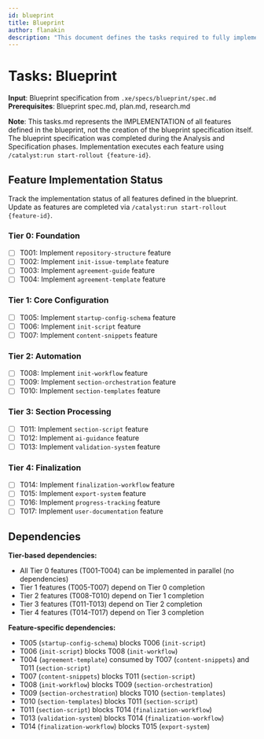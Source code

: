 ```yaml
---
id: blueprint
title: Blueprint
author: flanakin
description: "This document defines the tasks required to fully implement all features in the blueprint."
---
```


# Tasks: Blueprint

**Input**: Blueprint specification from `.xe/specs/blueprint/spec.md`
**Prerequisites**: Blueprint spec.md, plan.md, research.md

**Note**: This tasks.md represents the IMPLEMENTATION of all features defined in the blueprint, not the creation of the blueprint specification itself. The blueprint specification was completed during the Analysis and Specification phases. Implementation executes each feature using `/catalyst:run start-rollout {feature-id}`.

## Feature Implementation Status

Track the implementation status of all features defined in the blueprint. Update as features are completed via `/catalyst:run start-rollout {feature-id}`.

### Tier 0: Foundation
- [ ] T001: Implement `repository-structure` feature
- [ ] T002: Implement `init-issue-template` feature
- [ ] T003: Implement `agreement-guide` feature
- [ ] T004: Implement `agreement-template` feature

### Tier 1: Core Configuration
- [ ] T005: Implement `startup-config-schema` feature
- [ ] T006: Implement `init-script` feature
- [ ] T007: Implement `content-snippets` feature

### Tier 2: Automation
- [ ] T008: Implement `init-workflow` feature
- [ ] T009: Implement `section-orchestration` feature
- [ ] T010: Implement `section-templates` feature

### Tier 3: Section Processing
- [ ] T011: Implement `section-script` feature
- [ ] T012: Implement `ai-guidance` feature
- [ ] T013: Implement `validation-system` feature

### Tier 4: Finalization
- [ ] T014: Implement `finalization-workflow` feature
- [ ] T015: Implement `export-system` feature
- [ ] T016: Implement `progress-tracking` feature
- [ ] T017: Implement `user-documentation` feature

## Dependencies

**Tier-based dependencies:**
- All Tier 0 features (T001-T004) can be implemented in parallel (no dependencies)
- Tier 1 features (T005-T007) depend on Tier 0 completion
- Tier 2 features (T008-T010) depend on Tier 1 completion
- Tier 3 features (T011-T013) depend on Tier 2 completion
- Tier 4 features (T014-T017) depend on Tier 3 completion

**Feature-specific dependencies:**
- T005 (`startup-config-schema`) blocks T006 (`init-script`)
- T006 (`init-script`) blocks T008 (`init-workflow`)
- T004 (`agreement-template`) consumed by T007 (`content-snippets`) and T011 (`section-script`)
- T007 (`content-snippets`) blocks T011 (`section-script`)
- T008 (`init-workflow`) blocks T009 (`section-orchestration`)
- T009 (`section-orchestration`) blocks T010 (`section-templates`)
- T010 (`section-templates`) blocks T011 (`section-script`)
- T011 (`section-script`) blocks T014 (`finalization-workflow`)
- T013 (`validation-system`) blocks T014 (`finalization-workflow`)
- T014 (`finalization-workflow`) blocks T015 (`export-system`)
